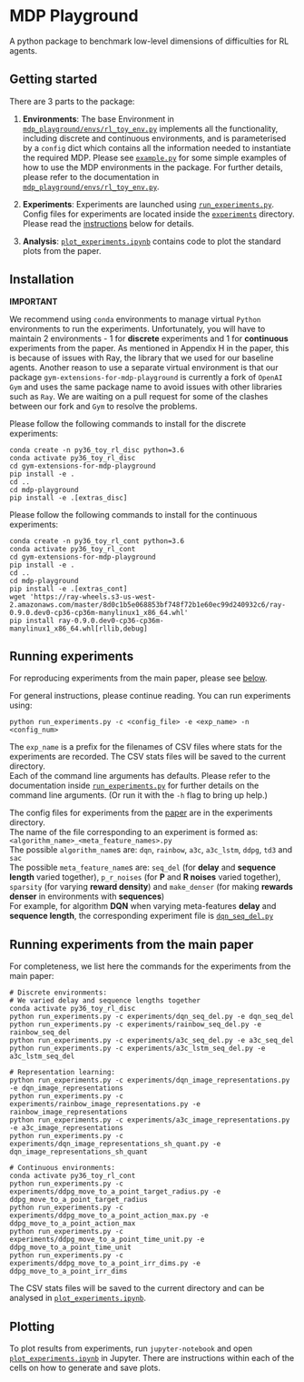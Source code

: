# MDP Playground
A python package to benchmark low-level dimensions of difficulties for RL agents.

## Getting started
There are 3 parts to the package:
1) **Environments**: The base Environment in [`mdp_playground/envs/rl_toy_env.py`](mdp_playground/envs/rl_toy_env.py) implements all the functionality, including discrete and continuous environments, and is parameterised by a `config` dict which contains all the information needed to instantiate the required MDP. Please see [`example.py`](example.py) for some simple examples of how to use the MDP environments in the package. For further details, please refer to the documentation in [`mdp_playground/envs/rl_toy_env.py`](mdp_playground/envs/rl_toy_env.py).

2) **Experiments**: Experiments are launched using [`run_experiments.py`](run_experiments.py). Config files for experiments are located inside the [`experiments`](experiments) directory. Please read the [instructions](#running-experiments) below for details.

3) **Analysis**: [`plot_experiments.ipynb`](plot_experiments.ipynb) contains code to plot the standard plots from the paper.

## Installation
**IMPORTANT**

We recommend using `conda` environments to manage virtual `Python` environments to run the experiments. Unfortunately, you will have to maintain 2 environments - 1 for **discrete** experiments and 1 for **continuous** experiments from the paper. As mentioned in Appendix H in the paper, this is because of issues with Ray, the library that we used for our baseline agents. Another reason to use a separate virtual environment is that our package `gym-extensions-for-mdp-playground` is currently a fork of `OpenAI Gym` and uses the same package name to avoid issues with other libraries such as `Ray`. We are waiting on a pull request for some of the clashes between our fork and `Gym` to resolve the problems.

Please follow the following commands to install for the discrete experiments:
```
conda create -n py36_toy_rl_disc python=3.6
conda activate py36_toy_rl_disc
cd gym-extensions-for-mdp-playground
pip install -e .
cd ..
cd mdp-playground
pip install -e .[extras_disc]
```

Please follow the following commands to install for the continuous experiments:
```
conda create -n py36_toy_rl_cont python=3.6
conda activate py36_toy_rl_cont
cd gym-extensions-for-mdp-playground
pip install -e .
cd ..
cd mdp-playground
pip install -e .[extras_cont]
wget 'https://ray-wheels.s3-us-west-2.amazonaws.com/master/8d0c1b5e068853bf748f72b1e60ec99d240932c6/ray-0.9.0.dev0-cp36-cp36m-manylinux1_x86_64.whl'
pip install ray-0.9.0.dev0-cp36-cp36m-manylinux1_x86_64.whl[rllib,debug]
```

## Running experiments
For reproducing experiments from the main paper, please see [below](#running-experiments-from-main-paper).

For general instructions, please continue reading.
You can run experiments using:
```
python run_experiments.py -c <config_file> -e <exp_name> -n <config_num>
```
The `exp_name` is a prefix for the filenames of CSV files where stats for the experiments are recorded. The CSV stats files will be saved to the current directory.<br>
Each of the command line arguments has defaults. Please refer to the documentation inside [`run_experiments.py`](run_experiments.py) for further details on the command line arguments. (Or run it with the `-h` flag to bring up help.)

The config files for experiments from the [paper](https://arxiv.org/abs/1909.07750) are in the experiments directory.<br>
The name of the file corresponding to an experiment is formed as: `<algorithm_name>_<meta_feature_names>.py`<br>
The possible `algorithm_name`s are: `dqn`, `rainbow`, `a3c`, `a3c_lstm`, `ddpg`, `td3` and `sac`<br>
The possible `meta_feature_name`s are: `seq_del` (for **delay** and **sequence length** varied together), `p_r_noises` (for **P** and **R noises** varied together), `sparsity` (for varying **reward density**) and `make_denser` (for making **rewards denser** in environments with **sequences**)<br>
For example, for algorithm **DQN** when varying meta-features **delay** and **sequence length**, the corresponding experiment file is [`dqn_seq_del.py`](experiments/dqn_seq_del.py)

## Running experiments from the main paper
For completeness, we list here the commands for the experiments from the main paper:
```
# Discrete environments:
# We varied delay and sequence lengths together
conda activate py36_toy_rl_disc
python run_experiments.py -c experiments/dqn_seq_del.py -e dqn_seq_del
python run_experiments.py -c experiments/rainbow_seq_del.py -e rainbow_seq_del
python run_experiments.py -c experiments/a3c_seq_del.py -e a3c_seq_del
python run_experiments.py -c experiments/a3c_lstm_seq_del.py -e a3c_lstm_seq_del

# Representation learning:
python run_experiments.py -c experiments/dqn_image_representations.py -e dqn_image_representations
python run_experiments.py -c experiments/rainbow_image_representations.py -e rainbow_image_representations
python run_experiments.py -c experiments/a3c_image_representations.py -e a3c_image_representations
python run_experiments.py -c experiments/dqn_image_representations_sh_quant.py -e dqn_image_representations_sh_quant

# Continuous environments:
conda activate py36_toy_rl_cont
python run_experiments.py -c experiments/ddpg_move_to_a_point_target_radius.py -e ddpg_move_to_a_point_target_radius
python run_experiments.py -c experiments/ddpg_move_to_a_point_action_max.py -e ddpg_move_to_a_point_action_max
python run_experiments.py -c experiments/ddpg_move_to_a_point_time_unit.py -e ddpg_move_to_a_point_time_unit
python run_experiments.py -c experiments/ddpg_move_to_a_point_irr_dims.py -e ddpg_move_to_a_point_irr_dims
```
The CSV stats files will be saved to the current directory and can be analysed in [`plot_experiments.ipynb`](plot_experiments.ipynb).

## Plotting
To plot results from experiments, run `jupyter-notebook` and open [`plot_experiments.ipynb`](plot_experiments.ipynb) in Jupyter. There are instructions within each of the cells on how to generate and save plots.
